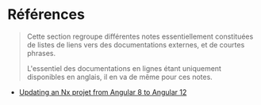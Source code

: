 # Références

> Cette section regroupe différentes notes essentiellement constituées de listes de liens vers des documentations externes, et de courtes phrases.
>
> L'essentiel des documentations en lignes étant uniquement disponibles en anglais, il en va de même pour ces notes.

- [Updating an Nx projet from Angular 8 to Angular 12](./angular-nx-update/)
